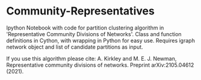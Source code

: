 # Community-Representatives
Ipython Notebook with code for partition clustering algorithm in 'Representative Community Divisions of Networks'. 
Class and function definitions in Cython, with wrapping in Python for easy use.
Requires igraph network object and list of candidate partitions as input.

If you use this algorithm please cite:
A. Kirkley and M. E. J. Newman, Representative community divisions of networks. Preprint arXiv:2105.04612 (2021).
